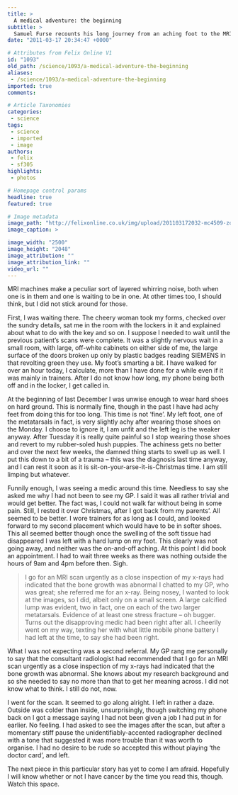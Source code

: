 ```yaml
---
title: >
  A medical adventure: the beginning
subtitle: >
  Samuel Furse recounts his long journey from an aching foot to the MRI machine
date: "2011-03-17 20:34:47 +0000"

# Attributes from Felix Online V1
id: "1093"
old_path: /science/1093/a-medical-adventure-the-beginning
aliases:
 - /science/1093/a-medical-adventure-the-beginning
imported: true
comments:

# Article Taxonomies
categories:
 - science
tags:
 - science
 - imported
 - image
authors:
 - felix
 - sf305
highlights:
 - photos

# Homepage control params
headline: true
featured: true

# Image metadata
image_path: "http://felixonline.co.uk/img/upload/201103172032-mc4509-zoom-upper-view11.jpg"
image_caption: >

image_width: "2500"
image_height: "2048"
image_attribution: ""
image_attribution_link: ""
video_url: ""
---
```


MRI machines make a peculiar sort of layered whirring noise, both when one is in them and one is waiting to be in one. At other times too, I should think, but I did not stick around for those.

First, I was waiting there. The cheery woman took my forms, checked over the sundry details, sat me in the room with the lockers in it and explained about what to do with the key and so on. I suppose I needed to wait until the previous patient’s scans were complete. It was a slightly nervous wait in a small room, with large, off-white cabinets on either side of me, the large surface of the doors broken up only by plastic badges reading SIEMENS in that revolting green they use. My foot’s smarting a bit. I have walked for over an hour today, I calculate, more than I have done for a while even if it was mainly in trainers. After I do not know how long, my phone being both off and in the locker, I get called in.

At the beginning of last December I was unwise enough to wear hard shoes on hard ground. This is normally fine, though in the past I have had achy feet from doing this for too long. This time is not ‘fine’. My left foot, one of the metatarsals in fact, is very slightly achy after wearing those shoes on the Monday. I choose to ignore it, I am unfit and the left leg is the weaker anyway. After Tuesday it is really quite painful so I stop wearing those shoes and revert to my rubber-soled hush puppies. The achiness gets no better and over the next few weeks, the damned thing starts to swell up as well. I put this down to a bit of a trauma – this was the diagnosis last time anyway, and I can rest it soon as it is sit-on-your-arse-it-is-Christmas time. I am still limping but whatever.

Funnily enough, I was seeing a medic around this time. Needless to say she asked me why I had not been to see my GP. I said it was all rather trivial and would get better. The fact was, I could not walk far without being in some pain. Still, I rested it over Christmas, after I got back from my parents’. All seemed to be better. I wore trainers for as long as I could, and looked forward to my second placement which would have to be in softer shoes. This all seemed better though once the swelling of the soft tissue had disappeared I was left with a hard lump on my foot. This clearly was not going away, and neither was the on-and-off aching. At this point I did book an appointment. I had to wait three weeks as there was nothing outside the hours of 9am and 4pm before then. Sigh.
> I go for an MRI scan urgently as a close inspection of my x-rays had indicated that the bone growth was abnormal
I chatted to my GP, who was great; she referred me for an x-ray. Being nosey, I wanted to look at the images, so I did, albeit only on a small screen. A large calcified lump was evident, two in fact, one on each of the two larger metatarsals. Evidence of at least one stress fracture – oh bugger. Turns out the disapproving medic had been right after all. I cheerily went on my way, texting her with what little mobile phone battery I had left at the time, to say she had been right.

What I was not expecting was a second referral. My GP rang me personally to say that the consultant radiologist had recommended that I go for an MRI scan urgently as a close inspection of my x-rays had indicated that the bone growth was abnormal. She knows about my research background and so she needed to say no more than that to get her meaning across. I did not know what to think. I still do not, now.

I went for the scan. It seemed to go along alright. I left in rather a daze. Outside was colder than inside, unsurprisingly, though switching my phone back on I got a message saying I had not been given a job I had put in for earlier. No feeling. I had asked to see the images after the scan, but after a momentary stiff pause the unidentifiably-accented radiographer declined with a tone that suggested it was more trouble than it was worth to organise. I had no desire to be rude so accepted this without playing ‘the doctor card’, and left.

The next piece in this particular story has yet to come I am afraid. Hopefully I will know whether or not I have cancer by the time you read this, though. Watch this space.
